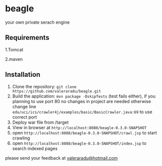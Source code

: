 beagle
======

your own private serach engine

## Requirements

1.Tomcat

2.maven

## Installation

1. Clone the repository: `git clone https://github.com/valeraradu/beagle.git`
2. Build the application: `mvn package -DskipTests` (test fails either), if you planning to use port 80 no changes in project are needed otherwise change line `edu/uci/ics/crawler4j/examples/basic/BasicCrawler.java:69` to use correct port
3. Deploy war file from /target
4. View in browser at `http://localhost:8080/beagle-0.3.0-SNAPSHOT`
5. open `http://localhost:8080/beagle-0.3.0-SNAPSHOT/crawl.jsp` to start crawling 
6. open `http://localhost:8080/beagle-0.3.0-SNAPSHOT/index.jsp` to search indexed pages
 

please send your feedback at valeraradu@hotmail.com
